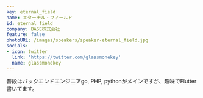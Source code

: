 ```yaml
---
key: eternal_field
name: エターナル・フィールド
id: eternal_field
company: BASE株式会社
feature: false
photoURL: /images/speakers/speaker-eternal_field.jpg
socials:
- icon: twitter
  link: 'https://twitter.com/glassmonekey'
  name: glassmonekey
---
```

普段はバックエンドエンジニアgo, PHP, pythonがメインですが、趣味でFlutter書いてます。
